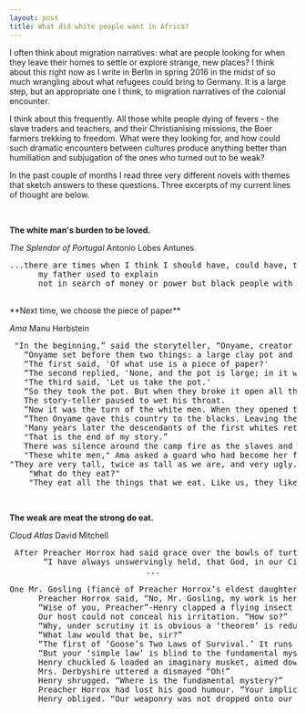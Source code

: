```yaml
---
layout: post
title: What did white people want in Africa?
---
```


I often think about migration narratives: what are people looking for when they leave their homes to settle or explore strange, new places? I think about this right now as I write in Berlin in spring 2016 in the midst of so much wrangling about what refugees could bring to Germany. It is a large step, but an appropriate one I think, to migration narratives of the colonial encounter.

I think about this frequently. All those white people dying of fevers - the slave traders and teachers, and their Christianising missions, the Boer farmers trekking to freedom. What were they looking for, and how could such dramatic encounters between cultures produce anything better than humiliation and subjugation of the ones who turned out to be weak? 

In the past couple of months I read three very different novels with themes that sketch answers to these questions. Three excerpts of my current lines of thought are below. 

<br>

**The white man's burden to be loved.**

*The Splendor of Portugal* Antonio Lobes Antunes
<pre class = "bookquote"><span>...there are times when I think I should have, could have, that it would have been easy to have had a different life, even here in Africa where we came
&nbsp;&nbsp;&nbsp;&nbsp;&nbsp;&nbsp;my father used to explain
&nbsp;&nbsp;&nbsp;&nbsp;&nbsp;&nbsp;not in search of money or power but black people with no money or power at all who could give us the illusion of having money and power which in fact we wouldn't have even if we did have it since the people in Lisbon only tolerated us, nothing more, they looked down on us the same way we looked down on the people who worked for us and thus in a way we were their blacks, just like the blacks have their own blacks, and those blacks have their blacks, and so on going down from one level to the next to the absolute depths of disease and misery, cripples, lepers, the slaves of slaves, dogs
</span></pre>


<br>
**Next time, we choose the piece of paper**

*Ama* Manu Herbstein
<pre class = "bookquote"><span> "In the beginning,” said the storyteller, “Onyame, creator of all things, made three black men and three whites. To each of these he gave a woman of the same colour. The six blacks were our first ancestors and the others were the ancestors of the whites.
   “Onyame set before them two things: a large clay pot and a piece of paper, folded and sealed. Then he made them draw lots and, the black men winning, he gave them the first choice. They discussed the matter amongst themselves.
   “The first said, 'Of what use is a piece of paper?'
   “The second replied, 'None, and the pot is large; in it we shall surely find everything we need.'
   "The third said, 'Let us take the pot.'
   “So they took the pot. But when they broke it open all they found was a piece of gold and a piece of iron.”
   The story-teller paused to wet his throat.
   “Now it was the turn of the white men. When they opened the paper and examined it they found it told them everything there was to know.
   “Then Onyame gave this country to the blacks. Leaving them in the bush, he took the whites to the mouth of the great water and taught them to cut down trees and build a ship. When the ship was ready they boarded it and sailed away to a far country which Onyame had prepared for those who would select the paper.
   "Many years later the descendants of the first whites returned to this country with goods to exchange for gold and slaves. It is from that paper that they had learned to make the goods.
   "That is the end of my story.”
   There was silence around the camp fire as the slaves and their guards reflected upon the significance of the tale.
   "These white men," Ama asked a guard who had become her friend and who sat nearby, "What are they like?"
"They are very tall, twice as tall as we are, and very ugly. They are so ugly that it hurts ones eyes to look at them. Indeed, if you look at them for too long, you are sure to become blind." Ama shuddered.
    "What do they eat?"
    "They eat all the things that we eat. Like us, they like meat best. But their favourite is human flesh."
</span></pre>

<br>

**The weak are meat the strong do eat.**

*Cloud Atlas* David Mitchell

<pre class = "bookquote"><span> After Preacher Horrox had said grace over the bowls of turtle soup & invoked God’s blessing on his new business venture with Cpt. Molyneux, he sermonized upon a much-beloved topic as we ate. 
       “I have always unswervingly held, that God, in our Civilizing World, manifests himself not in the Miracles of the Biblical Age, but in Progress. It is Progress that leads Humanity up the ladder towards the Godhead. No Jacob’s Ladder this, no, but rather ‘Civilization’s Ladder,’ if you will. Highest of all the races on this ladder stands the Anglo-Saxon. The Latins are a rung or two below. Lower still are Asiatics—a hardworking race, none can deny, yet lacking our Aryan bravery. Sinologists insist they once aspired to greatness, but where is your yellow-hued Shakespeare, eh, or your almond-eyed da Vinci? Point made, point taken. Lower down, we have the Negro. Good-tempered ones may be trained to work profitably, though a rumbunctious one is the Devil incarnate! The American Indian, too, is capable of useful chores on the Californian barrios, is that not so, Mr. Ewing?”
<center>...</center>
One Mr. Gosling (fiancé of Preacher Horrox’s eldest daughter) wrung his hands in oleaginous admiration. “If I dare be so bold, sir, it strikes me as almost … yes, a deprivation to let your theorem go unpublished, sir. ‘The Horrox Ladder of Civilization’ would set the Royal Society alight!”
      Preacher Horrox said, “No, Mr. Gosling, my work is here. The Pacific must find itself another Descartes, another Cuvier.”
      “Wise of you, Preacher”-Henry clapped a flying insect & examined its remains-”to keep your theory to yourself.”
      Our host could not conceal his irritation. “How so?”
      “Why, under scrutiny it is obvious a ‘theorem’ is redundant when a simple law suffices.”
      “What law would that be, sir?”
      “The first of ‘Goose’s Two Laws of Survival.’ It runs thus, ‘The weak are meat the strong do eat.’ ”
      “But your ‘simple law’ is blind to the fundamental mystery, ‘Why do White races hold dominion over the world?’ ”
      Henry chuckled & loaded an imaginary musket, aimed down its barrel, narrowed his eye, then startled the company with a “Bang! Bang! Bang! See? Got him before he blew his blowpipe!”
      Mrs. Derbyshire uttered a dismayed “Oh!”
      Henry shrugged. “Where is the fundamental mystery?”
      Preacher Horrox had lost his good humour. “Your implication is that White races rule the globe not by divine grace but by the musket? But such an assertion is merely the same mystery dressed up in borrowed clothes! How is it that the musket came to the White man & not, say, the Esquimeau or the Pygmy, if not by august will of the Almighty?”
      Henry obliged. “Our weaponry was not dropped onto our laps one morning. It is not manna from Sinai’s skies. Since Agincourt, the White man has refined & evolved the gunpowder sciences until our modern armies may field muskets by the tens of thousands! ‘Aha!’ you will ask, yes, ‘But why us Aryans? Why not the Unipeds of Ur or the Mandrakes of Mauritius?’ Because, Preacher, of all the world’s races, our love-or rather our rapacity-for treasure, gold, spices & dominion, oh, most of all, sweet dominion, is the keenest, the hungriest, the most unscrupulous! This rapacity, yes, powers our Progress; for ends infernal or divine I know not. Nor do you know, sir. Nor do I overly care. I feel only gratitude that my Maker cast me on the winning side.
</span></pre>

